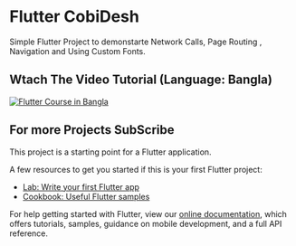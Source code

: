 # Flutter CobiDesh

Simple Flutter Project to demonstarte Network Calls, Page Routing , Navigation and Using Custom Fonts.

## Wtach The Video Tutorial (Language: Bangla)
[![Flutter Course in Bangla](https://i.ibb.co/XZd3WkS/flutter-prohect-bangla.png)](https://www.youtube.com/watch?v=BlTgaznwl3w)

## For more Projects SubScribe

This project is a starting point for a Flutter application.

A few resources to get you started if this is your first Flutter project:

- [Lab: Write your first Flutter app](https://flutter.dev/docs/get-started/codelab)
- [Cookbook: Useful Flutter samples](https://flutter.dev/docs/cookbook)

For help getting started with Flutter, view our
[online documentation](https://flutter.dev/docs), which offers tutorials,
samples, guidance on mobile development, and a full API reference.
